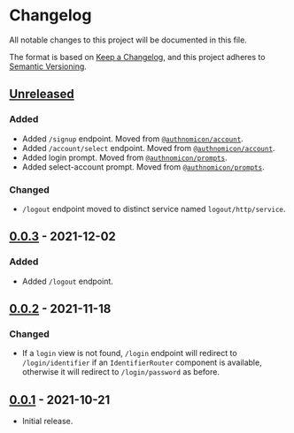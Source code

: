 # Changelog
All notable changes to this project will be documented in this file.

The format is based on [Keep a Changelog](https://keepachangelog.com/en/1.0.0/),
and this project adheres to [Semantic Versioning](https://semver.org/spec/v2.0.0.html).

## [Unreleased]
### Added
- Added `/signup` endpoint.  Moved from [`@authnomicon/account`](https://github.com/authnomicon/account).
- Added `/account/select` endpoint.  Moved from [`@authnomicon/account`](https://github.com/authnomicon/account).
- Added login prompt.  Moved from [`@authnomicon/prompts`](https://github.com/authnomicon/prompts).
- Added select-account prompt.  Moved from [`@authnomicon/prompts`](https://github.com/authnomicon/prompts).

### Changed
- `/logout` endpoint moved to distinct service named `logout/http/service`.

## [0.0.3] - 2021-12-02
### Added
- Added `/logout` endpoint.

## [0.0.2] - 2021-11-18
### Changed

- If a `login` view is not found, `/login` endpoint will redirect to
`/login/identifier` if an `IdentifierRouter` component is available, otherwise
it will redirect to `/login/password` as before.

## [0.0.1] - 2021-10-21

- Initial release.

[Unreleased]: https://github.com/authnomicon/login/compare/v0.0.3...HEAD
[0.0.3]: https://github.com/authnomicon/login/compare/v0.0.2...v0.0.3
[0.0.2]: https://github.com/authnomicon/login/compare/v0.0.1...v0.0.2
[0.0.1]: https://github.com/authnomicon/login/releases/tag/v0.0.1
